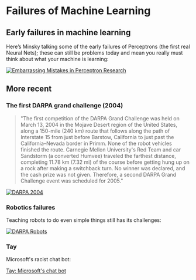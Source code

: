 # Failures of Machine Learning

## Early failures in machine learning
Here’s Minsky talking some of the early failures of Perceptrons (the first real Neural Nets); these can still be problems today and mean you really must think about what your machine is learning: 

[![Embarrassing Mistakes in Perceptron Research](http://img.youtube.com/vi/3JjDmFV_YwQ/0.jpg)](http://www.youtube.com/watch?v=3JjDmFV_YwQ "Marvin Minsky - Embarrassing mistakes in perceptron research")

## More recent
### The first DARPA grand challenge (2004)

> "The first competition of the DARPA Grand Challenge was held on March 13, 2004 in the Mojave Desert region of the United States, along a 150-mile (240 km) route that follows along the path of Interstate 15 from just before Barstow, California to just past the California–Nevada border in Primm. None of the robot vehicles finished the route. Carnegie Mellon University's Red Team and car Sandstorm (a converted Humvee) traveled the farthest distance, completing 11.78 km (7.32 mi) of the course before getting hung up on a rock after making a switchback turn. No winner was declared, and the cash prize was not given. Therefore, a second DARPA Grand Challenge event was scheduled for 2005."

[![DARPA 2004](http://img.youtube.com/vi/wTDG5gjwPGo/0.jpg)](http://www.youtube.com/watch?v=wTDG5gjwPGo "DARPA 2004")

### Robotics failures

Teaching robots to do even simple things still has its challenges:

[![DARPA Robots](http://img.youtube.com/vi/g0TaYhjpOfo/0.jpg)](http://www.youtube.com/watch?v=g0TaYhjpOfo "DARPA Robots")

### Tay

Microsoft's racist chat bot: 

[Tay: Microsoft's chat bot](https://en.wikipedia.org/wiki/Tay_(bot))


